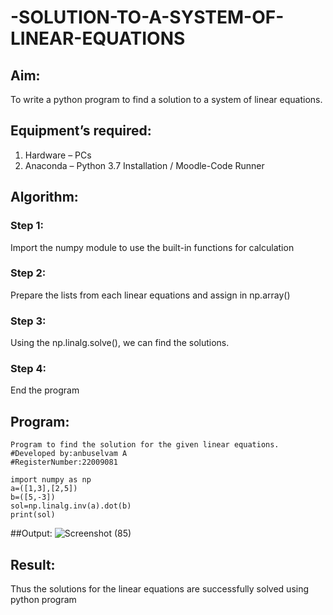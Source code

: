 # -SOLUTION-TO-A-SYSTEM-OF-LINEAR-EQUATIONS
## Aim:
To write a python program to find a solution to a system of linear equations.
## Equipment’s required:
1. 	Hardware – PCs
2. 	Anaconda – Python 3.7 Installation / Moodle-Code Runner
## Algorithm:
### Step 1: 
Import the numpy module to use the built-in functions for calculation
### Step 2: 
Prepare the lists from each linear equations and assign in np.array()
### Step 3: 
Using the np.linalg.solve(), we can find the solutions.
### Step 4: 
End the program
## Program:
```
Program to find the solution for the given linear equations.
#Developed by:anbuselvam A 
#RegisterNumber:22009081

import numpy as np
a=([1,3],[2,5])
b=([5,-3])
sol=np.linalg.inv(a).dot(b)
print(sol)
```
##Output:
![Screenshot (85)](https://user-images.githubusercontent.com/119559871/215304888-92d87ed7-db7e-4c34-8213-b00a3999db08.png)





## Result: 
Thus the solutions for the linear equations are successfully solved using python program

